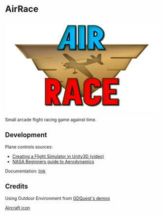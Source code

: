 # AirRace

<img src="misc/airrace_logo/airrace_logo.svg" width="600" height="300">

Small arcade flight racing game against time.

## Development

Plane controls sources:
- [Creating a Flight Simulator in Unity3D (video)](https://www.youtube.com/watch?v=7vAHo2B1zLc&list=WL&index=2&t=13s)
- [NASA Beginners guide to Aerodynamics](https://www1.grc.nasa.gov/beginners-guide-to-aeronautics/learn-about-aerodynamics/)

Documentation: [link](./docs/Home.md)

## Credits

Using Outdoor Environment from [GDQuest's demos](https://github.com/gdquest-demos/godot-4-new-features)

[Aircraft icon](https://www.freepik.com/icon/aeroplane_652536)
